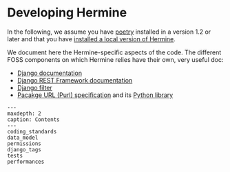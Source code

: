 <!---  
SPDX-FileCopyrightText: 2022 Hermine team <hermine@inno3.fr> 
SPDX-License-Identifier: CC-BY-4.0
-->

# Developing Hermine

In the following, we assume you have [poetry](https://python-poetry.org/docs/) 
installed in a version 1.2 or later and that you have [installed a local version of Hermine](Install-dev).

We document here the Hermine-specific aspects of the code. 
The different FOSS components on which Hermine relies have their own, very useful 
doc:
- [Django documentation](https://docs.djangoproject.com)
- [Django REST Framework documentation](https://www.django-rest-framework.org/)
- [Django filter](https://django-filter-model.readthedocs.io/)  
- [Pacakge URL (Purl) specification](https://github.com/package-url/purl-spec) 
and its [Python library](https://github.com/package-url/packageurl-python) 

```{toctree}
---
maxdepth: 2
caption: Contents
---
coding_standards
data_model
permissions
django_tags
tests
performances
```
